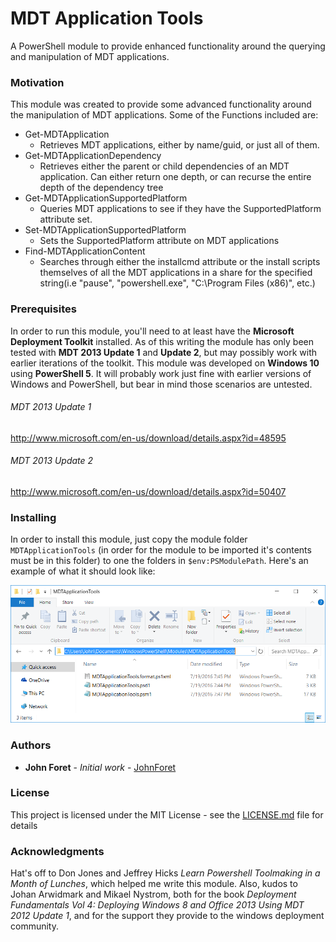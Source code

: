# MDT Application Tools
A PowerShell module to provide enhanced functionality around the querying and manipulation of MDT applications.

### Motivation
This module was created to provide some advanced functionality around the manipulation of MDT applications. Some of the Functions included are:

* Get-MDTApplication
  * Retrieves MDT applications, either by name/guid, or just all of them.
* Get-MDTApplicationDependency
  * Retrieves either the parent or child dependencies of an MDT application. Can either return one depth, or can recurse the entire depth of the dependency tree
* Get-MDTApplicationSupportedPlatform
  * Queries MDT applications to see if they have the SupportedPlatform attribute set.
* Set-MDTApplicationSupportedPlatform
  * Sets the SupportedPlatform attribute on MDT applications
* Find-MDTApplicationContent
  * Searches through either the installcmd attribute or the install scripts themselves of all the MDT applications in a share for the specified string(i.e "pause", "powershell.exe", "C:\Program Files (x86)", etc.)

### Prerequisites

In order to run this module, you'll need to at least have the **Microsoft Deployment Toolkit** installed. As of this writing the module has only been tested with **MDT 2013 Update 1** and **Update 2**, but may possibly work with earlier iterations of the toolkit. This module was developed on **Windows 10** using **PowerShell 5**. It will probably work just fine with earlier versions of Windows and PowerShell, but bear in mind those scenarios are untested.

###### MDT 2013 Update 1
http://www.microsoft.com/en-us/download/details.aspx?id=48595

###### MDT 2013 Update 2
http://www.microsoft.com/en-us/download/details.aspx?id=50407


### Installing

In order to install this module, just copy the module folder `MDTApplicationTools` (in order for the module to be imported it's contents must be in this folder) to one the folders in `$env:PSModulePath`.
Here's an example of what it should look like:

![Module Installation Directory](Media/ModuleInstallation.png)


### Authors

* **John Foret** - *Initial work* - [JohnForet](https://github.com/JohnForet)

### License

This project is licensed under the MIT License - see the [LICENSE.md](LICENSE.md) file for details

### Acknowledgments

Hat's off to Don Jones and Jeffrey Hicks *Learn Powershell Toolmaking in a Month of Lunches*, which helped me write this module. Also, kudos to Johan Arwidmark and Mikael Nystrom, both for the book *Deployment Fundamentals Vol 4: Deploying Windows 8 and Office 2013 Using MDT 2012 Update 1*, and for the support they provide to the windows deployment community.
